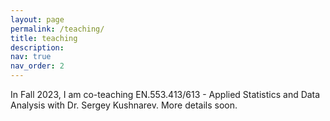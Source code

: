 ```yaml
---
layout: page
permalink: /teaching/
title: teaching
description: 
nav: true
nav_order: 2
---
```


In Fall 2023, I am co-teaching EN.553.413/613 - Applied Statistics and Data Analysis with Dr. Sergey Kushnarev. More details soon. 

